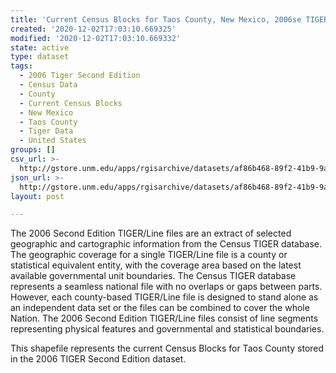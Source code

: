 ```yaml
---
title: 'Current Census Blocks for Taos County, New Mexico, 2006se TIGER'
created: '2020-12-02T17:03:10.669325'
modified: '2020-12-02T17:03:10.669332'
state: active
type: dataset
tags:
  - 2006 Tiger Second Edition
  - Census Data
  - County
  - Current Census Blocks
  - New Mexico
  - Taos County
  - Tiger Data
  - United States
groups: []
csv_url: >-
  http://gstore.unm.edu/apps/rgisarchive/datasets/af86b468-89f2-41b9-9ab7-9c0e662307c7/tgr2006se_taos_blkcu.derived.csv
json_url: >-
  http://gstore.unm.edu/apps/rgisarchive/datasets/af86b468-89f2-41b9-9ab7-9c0e662307c7/tgr2006se_taos_blkcu.derived.json
layout: post

---
```

The 2006 Second Edition TIGER/Line files are an extract of selected geographic and cartographic information from the Census TIGER database.  The geographic coverage for a single TIGER/Line file is a county or statistical equivalent entity, with the coverage area based on the latest available governmental unit boundaries. The Census TIGER database represents a seamless national file with no overlaps or gaps between parts.  However, each county-based TIGER/Line file is designed to stand alone as an independent data set or the files can be combined to cover the whole Nation.  The 2006 Second Edition  TIGER/Line files consist of line segments representing physical features and governmental and statistical boundaries.  

This shapefile represents the current Census Blocks for Taos County stored in the 2006 TIGER Second Edition dataset.
